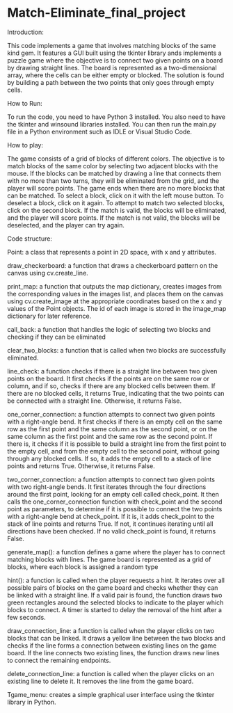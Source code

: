 # Match-Eliminate_final_project

Introduction:

This code implements a game that involves matching blocks of the same kind gem. It features a GUI built using the tkinter library ands implements a puzzle game where the objective is to connect two given points on a board by drawing straight lines. The board is represented as a two-dimensional array, where the cells can be either empty or blocked. The solution is found by building a path between the two points that only goes through empty cells.

How to Run:

To run the code, you need to have Python 3 installed. You also need to have the tkinter and winsound libraries installed. You can then run the main.py file in a Python environment such as IDLE or Visual Studio Code.

How to play:

The game consists of a grid of blocks of different colors. The objective is to match blocks of the same color by selecting two adjacent blocks with the mouse. If the blocks can be matched by drawing a line that connects them with no more than two turns, they will be eliminated from the grid, and the player will score points. The game ends when there are no more blocks that can be matched. To select a block, click on it with the left mouse button. To deselect a block, click on it again. To attempt to match two selected blocks, click on the second block. If the match is valid, the blocks will be eliminated, and the player will score points. If the match is not valid, the blocks will be deselected, and the player can try again.

Code structure:

Point:
a class that represents a point in 2D space, with x and y attributes.

draw_checkerboard:
a function that draws a checkerboard pattern on the canvas using cv.create_line.

print_map: 
a function that outputs the map dictionary, creates images from the corresponding values in the images list, and places them on the canvas using cv.create_image at the appropriate coordinates based on the x and y values of the Point objects. The id of each image is stored in the image_map dictionary for later reference.

call_back: 
a function that handles the logic of selecting two blocks and checking if they can be eliminated

clear_two_blocks:
a function that is called when two blocks are successfully eliminated.

line_check: 
a function checks if there is a straight line between two given points on the board. It first checks if the points are on the same row or column, and if so, checks if there are any blocked cells between them. If there are no blocked cells, it returns True, indicating that the two points can be connected with a straight line. Otherwise, it returns False.

one_corner_connection: 
a function attempts to connect two given points with a right-angle bend. It first checks if there is an empty cell on the same row as the first point and the same column as the second point, or on the same column as the first point and the same row as the second point. If there is, it checks if it is possible to build a straight line from the first point to the empty cell, and from the empty cell to the second point, without going through any blocked cells. If so, it adds the empty cell to a stack of line points and returns True. Otherwise, it returns False.

two_corner_connection: 
a function attempts to connect two given points with two right-angle bends. It first iterates through the four directions around the first point, looking for an empty cell called check_point. It then calls the one_corner_connection function with check_point and the second point as parameters, to determine if it is possible to connect the two points with a right-angle bend at check_point. If it is, it adds check_point to the stack of line points and returns True. If not, it continues iterating until all directions have been checked. If no valid check_point is found, it returns False.

generate_map(): 
a function defines a game where the player has to connect matching blocks with lines. The game board is represented as a grid of blocks, where each block is assigned a random type

hint(): 
a function is called when the player requests a hint. It iterates over all possible pairs of blocks on the game board and checks whether they can be linked with a straight line. If a valid pair is found, the function draws two green rectangles around the selected blocks to indicate to the player which blocks to connect. A timer is started to delay the removal of the hint after a few seconds.

draw_connection_line: 
a function is called when the player clicks on two blocks that can be linked. It draws a yellow line between the two blocks and checks if the line forms a connection between existing lines on the game board. If the line connects two existing lines, the function draws new lines to connect the remaining endpoints.

delete_connection_line: 
a function is called when the player clicks on an existing line to delete it. It removes the line from the game board.

Tgame_menu: 
creates a simple graphical user interface using the tkinter library in Python.

